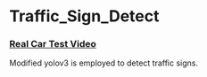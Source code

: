 # Traffic_Sign_Detect
### [Real Car Test Video](https://youtu.be/OKBZsWUtbbQ)
Modified yolov3 is employed to detect traffic signs.
